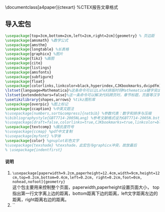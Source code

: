 \documentclass[a4paper]{ctexart} %CTEX报告文章格式

## 导入宏包
```LaTeX
\usepackage[top=3cm,bottom=2cm,left=2cm,right=2cm]{geometry} % 页边距
\usepackage{amsmath} %数学公式
\usepackage{amsthm}
\usepackage{longtable} %长表格
\usepackage{graphicx} %图片
\usepackage{tikz} %画图
\usepackage{cite}
\usepackage{listings}
\usepackage{amsfonts}
\usepackage{subfigure}
\usepackage{float}
\usepackage[colorlinks,linkcolor=black,hyperindex,CJKbookmarks,dvipdfm]{hyperref}
\lstset{language=Mathematica}%这条命令可以让LaTeX排版时将Mathematica键字突出显示
\lstset{extendedchars=false}%这一条命令可以解决代码跨页时，章节标题，页眉等汉字不显示的问题
\usetikzlibrary{shapes,arrows} %tikz图形库
\usepackage{overpic} %图上标记
\usepackage{ccaption} %中英文题注
%\usepackage[numbers,sort&compress]{natbib} %参数代表：数字和排序与压缩
%\bibliographystyle{GBT7714-2005NLang} %参考文献格式设为GBT7714-2005N.bst
%\usepackage[draft=false,colorlinks=true,CJKbookmarks=true,linkcolor=black,citecolor=black,urlcolor=blue]{hyperref} %参考文献跳转，此宏包会自动载入graphicx
\usepackage{textcomp} %摄氏度符号
%\usepackage{ccmap} %pdf中文复制
%\usepackage{myfont} %字体
\usepackage{color} %gnuplot彩色文字
%\usepackage{texshade} %texshade，此宏包与graphicx冲突，故放最后
% \usepackage{indentfirst}
```

#### 说明
1. `\usepackage[paperwidth=9.2cm,paperheight=12.4cm,width=9cm,height=12cm,top=0.2cm,bottom=0.4cm,left=0.2cm,
right=0.2cm,foot=0cm, nohead,nofoot]{geometry}`  
这个包主要用来控制整个页面，paperwidth,paperheight设置页面大小，
top指出第一行文字离上边的距离，bottom距离下边的距离，left文字距离左边的距离，right距离右边的距离。  
2. ``
